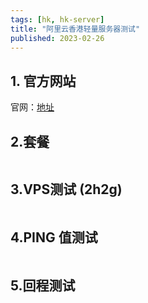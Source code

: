 ```yaml
---
tags: [hk, hk-server]
title: "阿里云香港轻量服务器测试"
published: 2023-02-26
---
```


## 1\. 官方网站

官网：[地址](https://www.aliyun.com/product/swas?spm=5176.19720258.J_3207526240.34.206376f4pSGfBE)

## 2.套餐

<picture>
    <source srcset="https://s3.catcat.blog/images/2023/02/image-111.avif" type="image/avif">
    <source srcset="https://s3.catcat.blog/images/2023/02/image-111.webp" type="image/webp">
    <img src="https://s3.catcat.blog/images/2023/02/image-111.jpg" alt="" loading="lazy">
</picture>

## 3.VPS测试 (2h2g)

<picture>
    <source srcset="https://s3.catcat.blog/images/2023/02/image-112.avif" type="image/avif">
    <source srcset="https://s3.catcat.blog/images/2023/02/image-112.webp" type="image/webp">
    <img src="https://s3.catcat.blog/images/2023/02/image-112.jpg" alt="" loading="lazy">
</picture>

## 4.PING 值测试

<picture>
    <source srcset="https://s3.catcat.blog/images/2023/02/image-113.avif" type="image/avif">
    <source srcset="https://s3.catcat.blog/images/2023/02/image-113.webp" type="image/webp">
    <img src="https://s3.catcat.blog/images/2023/02/image-113.jpg" alt="" loading="lazy">
</picture>

## 5.回程测试

<picture>
    <source srcset="https://s3.catcat.blog/images/2023/02/image-114.avif" type="image/avif">
    <source srcset="https://s3.catcat.blog/images/2023/02/image-114.webp" type="image/webp">
    <img src="https://s3.catcat.blog/images/2023/02/image-114.jpg" alt="" loading="lazy">
</picture>